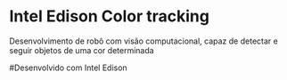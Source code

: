 # Intel Edison Color tracking
Desenvolvimento de robô com visão computacional, capaz de detectar e seguir objetos de uma cor determinada

#Desenvolvido com Intel Edison
